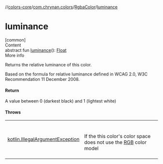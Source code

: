 //[colors-core](../../../index.md)/[com.chrynan.colors](../index.md)/[RgbaColor](index.md)/[luminance](luminance.md)



# luminance  
[common]  
Content  
abstract fun [luminance](luminance.md)(): [Float](https://kotlinlang.org/api/latest/jvm/stdlib/kotlin/-float/index.html)  
More info  


Returns the relative luminance of this color.



Based on the formula for relative luminance defined in WCAG 2.0, W3C Recommendation 11 December 2008.



#### Return  


A value between 0 (darkest black) and 1 (lightest white)



#### Throws  
  
| | |
|---|---|
| <a name="com.chrynan.colors/RgbaColor/luminance/#/PointingToDeclaration/"></a>[kotlin.IllegalArgumentException](https://kotlinlang.org/api/latest/jvm/stdlib/kotlin/-illegal-argument-exception/index.html)| <a name="com.chrynan.colors/RgbaColor/luminance/#/PointingToDeclaration/"></a><br><br>If the this color's color space does not use the [RGB](../../com.chrynan.colors.space/-color-model/-r-g-b/index.md) color model<br><br>|
  



